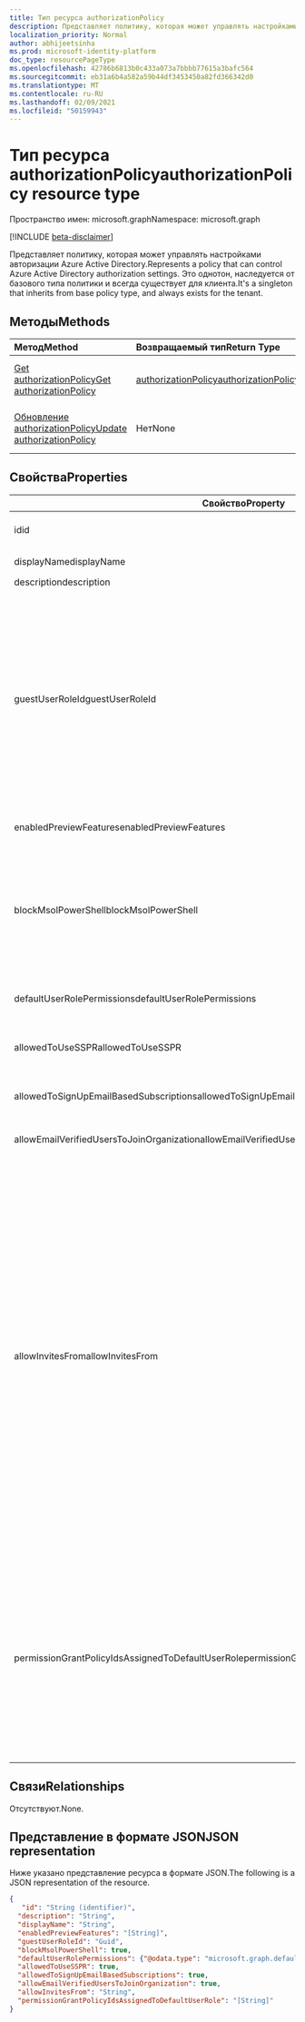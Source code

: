 ```yaml
---
title: Тип ресурса authorizationPolicy
description: Представляет политику, которая может управлять настройками авторизации Azure Active Directory.
localization_priority: Normal
author: abhijeetsinha
ms.prod: microsoft-identity-platform
doc_type: resourcePageType
ms.openlocfilehash: 42786b6813b0c433a073a7bbbb77615a3bafc564
ms.sourcegitcommit: eb31a6b4a582a59b44df3453450a82fd366342d0
ms.translationtype: MT
ms.contentlocale: ru-RU
ms.lasthandoff: 02/09/2021
ms.locfileid: "50159943"
---
```

# <a name="authorizationpolicy-resource-type"></a><span data-ttu-id="fe895-103">Тип ресурса authorizationPolicy</span><span class="sxs-lookup"><span data-stu-id="fe895-103">authorizationPolicy resource type</span></span>

<span data-ttu-id="fe895-104">Пространство имен: microsoft.graph</span><span class="sxs-lookup"><span data-stu-id="fe895-104">Namespace: microsoft.graph</span></span>

[!INCLUDE [beta-disclaimer](../../includes/beta-disclaimer.md)]

<span data-ttu-id="fe895-105">Представляет политику, которая может управлять настройками авторизации Azure Active Directory.</span><span class="sxs-lookup"><span data-stu-id="fe895-105">Represents a policy that can control Azure Active Directory authorization settings.</span></span> <span data-ttu-id="fe895-106">Это однотон, наследуется от базового типа политики и всегда существует для клиента.</span><span class="sxs-lookup"><span data-stu-id="fe895-106">It's a singleton that inherits from base policy type, and always exists for the tenant.</span></span> 

## <a name="methods"></a><span data-ttu-id="fe895-107">Методы</span><span class="sxs-lookup"><span data-stu-id="fe895-107">Methods</span></span>

| <span data-ttu-id="fe895-108">Метод</span><span class="sxs-lookup"><span data-stu-id="fe895-108">Method</span></span>       | <span data-ttu-id="fe895-109">Возвращаемый тип</span><span class="sxs-lookup"><span data-stu-id="fe895-109">Return Type</span></span> | <span data-ttu-id="fe895-110">Описание</span><span class="sxs-lookup"><span data-stu-id="fe895-110">Description</span></span> |
|:-------------|:------------|:------------|
| [<span data-ttu-id="fe895-111">Get authorizationPolicy</span><span class="sxs-lookup"><span data-stu-id="fe895-111">Get authorizationPolicy</span></span>](../api/authorizationpolicy-get.md) | [<span data-ttu-id="fe895-112">authorizationPolicy</span><span class="sxs-lookup"><span data-stu-id="fe895-112">authorizationPolicy</span></span>](authorizationpolicy.md) | <span data-ttu-id="fe895-113">Чтение объекта authorizationPolicy.</span><span class="sxs-lookup"><span data-stu-id="fe895-113">Read the authorizationPolicy object.</span></span> |
| [<span data-ttu-id="fe895-114">Обновление authorizationPolicy</span><span class="sxs-lookup"><span data-stu-id="fe895-114">Update authorizationPolicy</span></span>](../api/authorizationpolicy-update.md) | <span data-ttu-id="fe895-115">Нет</span><span class="sxs-lookup"><span data-stu-id="fe895-115">None</span></span> | <span data-ttu-id="fe895-116">Обновление объекта authorizationPolicy.</span><span class="sxs-lookup"><span data-stu-id="fe895-116">Update the authorizationPolicy object.</span></span> |

## <a name="properties"></a><span data-ttu-id="fe895-117">Свойства</span><span class="sxs-lookup"><span data-stu-id="fe895-117">Properties</span></span>  
| <span data-ttu-id="fe895-118">Свойство</span><span class="sxs-lookup"><span data-stu-id="fe895-118">Property</span></span> | <span data-ttu-id="fe895-119">Тип</span><span class="sxs-lookup"><span data-stu-id="fe895-119">Type</span></span> | <span data-ttu-id="fe895-120">Описание</span><span class="sxs-lookup"><span data-stu-id="fe895-120">Description</span></span> | 
|-|-|-|
|<span data-ttu-id="fe895-121">id</span><span class="sxs-lookup"><span data-stu-id="fe895-121">id</span></span>|<span data-ttu-id="fe895-122">String</span><span class="sxs-lookup"><span data-stu-id="fe895-122">String</span></span>| <span data-ttu-id="fe895-123">ИД политики авторизации.</span><span class="sxs-lookup"><span data-stu-id="fe895-123">ID of the authorization policy.</span></span> <span data-ttu-id="fe895-124">Обязательно.</span><span class="sxs-lookup"><span data-stu-id="fe895-124">Required.</span></span> <span data-ttu-id="fe895-125">Только для чтения.</span><span class="sxs-lookup"><span data-stu-id="fe895-125">Read-only.</span></span>| 
|<span data-ttu-id="fe895-126">displayName</span><span class="sxs-lookup"><span data-stu-id="fe895-126">displayName</span></span>|<span data-ttu-id="fe895-127">String</span><span class="sxs-lookup"><span data-stu-id="fe895-127">String</span></span>| <span data-ttu-id="fe895-128">Отображаемого имени для этой политики.</span><span class="sxs-lookup"><span data-stu-id="fe895-128">Display name for this policy.</span></span> |  
|<span data-ttu-id="fe895-129">description</span><span class="sxs-lookup"><span data-stu-id="fe895-129">description</span></span>|<span data-ttu-id="fe895-130">String</span><span class="sxs-lookup"><span data-stu-id="fe895-130">String</span></span>| <span data-ttu-id="fe895-131">Описание этой политики.</span><span class="sxs-lookup"><span data-stu-id="fe895-131">Description of this policy.</span></span>|  
|<span data-ttu-id="fe895-132">guestUserRoleId</span><span class="sxs-lookup"><span data-stu-id="fe895-132">guestUserRoleId</span></span>|<span data-ttu-id="fe895-133">Guid</span><span class="sxs-lookup"><span data-stu-id="fe895-133">Guid</span></span>| <span data-ttu-id="fe895-134">Представляет templateId роли, которая должна быть предоставлена гостевому пользователю.</span><span class="sxs-lookup"><span data-stu-id="fe895-134">Represents role templateId for the role that should be granted to guest user.</span></span> <span data-ttu-id="fe895-135">Список доступных шаблонов ролей можно найти в списке [unifiedRoleDefinitions.](../api/rbacapplication-list-roledefinitions.md)</span><span class="sxs-lookup"><span data-stu-id="fe895-135">Refer to [List unifiedRoleDefinitions](../api/rbacapplication-list-roledefinitions.md) to find the list of available role templates.</span></span> <span data-ttu-id="fe895-136">В настоящее время поддерживаются следующие роли: Пользователь (a0b1b346-4d3e-4e8b-98f8-753987be4970), гостевой пользователь (10dae51f-b6af-40 16-8d66-8c2a99b929b3) и ограниченный гостевой пользователь (2af84b1e-32c8-42b7-82bc-daa82404023b).</span><span class="sxs-lookup"><span data-stu-id="fe895-136">Currently following roles are supported: User (a0b1b346-4d3e-4e8b-98f8-753987be4970), Guest User (10dae51f-b6af-4016-8d66-8c2a99b929b3), and Restricted Guest User (2af84b1e-32c8-42b7-82bc-daa82404023b).</span></span> | 
|<span data-ttu-id="fe895-137">enabledPreviewFeatures</span><span class="sxs-lookup"><span data-stu-id="fe895-137">enabledPreviewFeatures</span></span>|<span data-ttu-id="fe895-138">Коллекция String</span><span class="sxs-lookup"><span data-stu-id="fe895-138">String collection</span></span>| <span data-ttu-id="fe895-139">Список функций, включенных для закрытой предварительной версии в клиенте.</span><span class="sxs-lookup"><span data-stu-id="fe895-139">List of features enabled for private preview on the tenant.</span></span> | 
|<span data-ttu-id="fe895-140">blockMsolPowerShell</span><span class="sxs-lookup"><span data-stu-id="fe895-140">blockMsolPowerShell</span></span>|<span data-ttu-id="fe895-141">Boolean</span><span class="sxs-lookup"><span data-stu-id="fe895-141">Boolean</span></span>| <span data-ttu-id="fe895-142">Чтобы отключить использование MSOL PowerShell, установите для этого свойства true.</span><span class="sxs-lookup"><span data-stu-id="fe895-142">To disable the use of MSOL PowerShell set this property to true.</span></span> <span data-ttu-id="fe895-143">При установке true также будет отключен доступ пользователей к устаревшей конечной точке службы, используемой MSOL PowerShell.</span><span class="sxs-lookup"><span data-stu-id="fe895-143">Setting to true will also disable user-based access to the legacy service endpoint used by MSOL PowerShell.</span></span> <span data-ttu-id="fe895-144">Это не влияет на Azure AD Connect или Microsoft Graph.</span><span class="sxs-lookup"><span data-stu-id="fe895-144">This does not affect Azure AD Connect or Microsoft Graph.</span></span> | 
|<span data-ttu-id="fe895-145">defaultUserRolePermissions</span><span class="sxs-lookup"><span data-stu-id="fe895-145">defaultUserRolePermissions</span></span>|[<span data-ttu-id="fe895-146">defaultUserRolePermissions</span><span class="sxs-lookup"><span data-stu-id="fe895-146">defaultUserRolePermissions</span></span>](defaultUserRolePermissions.md)| <span data-ttu-id="fe895-147">Указывает определенные настраиваемые разрешения для роли пользователя по умолчанию.</span><span class="sxs-lookup"><span data-stu-id="fe895-147">Specifies certain customizable permissions for default user role.</span></span> | 
|<span data-ttu-id="fe895-148">allowedToUseSSPR</span><span class="sxs-lookup"><span data-stu-id="fe895-148">allowedToUseSSPR</span></span>|<span data-ttu-id="fe895-149">Boolean</span><span class="sxs-lookup"><span data-stu-id="fe895-149">Boolean</span></span>| <span data-ttu-id="fe895-150">Указывает, может ли Self-Serve сброс паролей может использоваться пользователями в клиенте.</span><span class="sxs-lookup"><span data-stu-id="fe895-150">Indicates whether the Self-Serve Password Reset feature can be used by users on the tenant.</span></span> | 
|<span data-ttu-id="fe895-151">allowedToSignUpEmailBasedSubscriptions</span><span class="sxs-lookup"><span data-stu-id="fe895-151">allowedToSignUpEmailBasedSubscriptions</span></span>|<span data-ttu-id="fe895-152">Boolean</span><span class="sxs-lookup"><span data-stu-id="fe895-152">Boolean</span></span>| <span data-ttu-id="fe895-153">Указывает, могут ли пользователи зарегистрироваться для подписок на основе электронной почты.</span><span class="sxs-lookup"><span data-stu-id="fe895-153">Indicates whether users can sign up for email based subscriptions.</span></span> | 
|<span data-ttu-id="fe895-154">allowEmailVerifiedUsersToJoinOrganization</span><span class="sxs-lookup"><span data-stu-id="fe895-154">allowEmailVerifiedUsersToJoinOrganization</span></span>|<span data-ttu-id="fe895-155">Boolean</span><span class="sxs-lookup"><span data-stu-id="fe895-155">Boolean</span></span>| <span data-ttu-id="fe895-156">Указывает, может ли пользователь присоединиться к клиенту по электронной почте.</span><span class="sxs-lookup"><span data-stu-id="fe895-156">Indicates whether a user can join the tenant by email validation.</span></span> | 
|<span data-ttu-id="fe895-157">allowInvitesFrom</span><span class="sxs-lookup"><span data-stu-id="fe895-157">allowInvitesFrom</span></span>|<span data-ttu-id="fe895-158">String</span><span class="sxs-lookup"><span data-stu-id="fe895-158">String</span></span>|<span data-ttu-id="fe895-159">Указывает, кто может приглашать внешних пользователей в организацию.</span><span class="sxs-lookup"><span data-stu-id="fe895-159">Indicates who can invite external users to the organization.</span></span> <span data-ttu-id="fe895-160">Возможные значения:</span><span class="sxs-lookup"><span data-stu-id="fe895-160">Possible values are:</span></span><ul><li><span data-ttu-id="fe895-161">`none` – Запретить всем, включая администраторов, приглашать внешних пользователей.</span><span class="sxs-lookup"><span data-stu-id="fe895-161">`none` - Prevent everyone, including admins, from inviting external users.</span></span> <span data-ttu-id="fe895-162">Параметр по умолчанию для правительства США.</span><span class="sxs-lookup"><span data-stu-id="fe895-162">Default setting for US Government.</span></span></li><li><span data-ttu-id="fe895-163">`adminsAndGuestInviters` - Разрешить участникам ролей глобальных администраторов, администраторов пользователей и приглашений гостей приглашать внешних пользователей.</span><span class="sxs-lookup"><span data-stu-id="fe895-163">`adminsAndGuestInviters` - Allow members of Global Administrators, User Administrators, and Guest Inviter roles to invite external users.</span></span></li><li><span data-ttu-id="fe895-164">`adminsGuestInvitersAndAllMembers` - Разрешить вышеуказанным ролям администратора и всем другим участникам роли пользователя приглашать внешних пользователей.</span><span class="sxs-lookup"><span data-stu-id="fe895-164">`adminsGuestInvitersAndAllMembers` - Allow the above admin roles and all other User role members to invite external users.</span></span></li><li><span data-ttu-id="fe895-165">`everyone` - Разрешить всем пользователям в организации, включая гостевых пользователей, приглашать внешних пользователей.</span><span class="sxs-lookup"><span data-stu-id="fe895-165">`everyone` - Allow everyone in the organization, including guest users, to invite external users.</span></span> <span data-ttu-id="fe895-166">Настройка по умолчанию для всех облачных сред, кроме правительства США.</span><span class="sxs-lookup"><span data-stu-id="fe895-166">Default setting for all cloud environments except US Government.</span></span></li></ul> |
|<span data-ttu-id="fe895-167">permissionGrantPolicyIdsAssignedToDefaultUserRole</span><span class="sxs-lookup"><span data-stu-id="fe895-167">permissionGrantPolicyIdsAssignedToDefaultUserRole</span></span>|<span data-ttu-id="fe895-168">Коллекция String</span><span class="sxs-lookup"><span data-stu-id="fe895-168">String collection</span></span>|<span data-ttu-id="fe895-169">Указывает, разрешено ли согласие пользователя на доступ к приложениям, и, если да, какая политика согласия приложения (permissionGrantPolicy) управляет разрешением пользователей на предоставление согласия.</span><span class="sxs-lookup"><span data-stu-id="fe895-169">Indicates if user consent to apps is allowed, and if it is, which app consent policy (permissionGrantPolicy) governs the permission for users to grant consent.</span></span> <span data-ttu-id="fe895-170">Значения должны быть в формате , где находится ид встроенной или настраиваемой политики согласия `managePermissionGrantsForSelf.{id}` `{id}` [приложения.](/azure/active-directory/manage-apps/manage-app-consent-policies) </span><span class="sxs-lookup"><span data-stu-id="fe895-170">Values should be in the format `managePermissionGrantsForSelf.{id}`, where `{id}` is the **id** of a built-in or custom [app consent policy](/azure/active-directory/manage-apps/manage-app-consent-policies).</span></span> <span data-ttu-id="fe895-171">Пустой список указывает, что согласие пользователя на приложения отключено.</span><span class="sxs-lookup"><span data-stu-id="fe895-171">An empty list indicates user consent to apps is disabled.</span></span> |

## <a name="relationships"></a><span data-ttu-id="fe895-172">Связи</span><span class="sxs-lookup"><span data-stu-id="fe895-172">Relationships</span></span>

<span data-ttu-id="fe895-173">Отсутствуют.</span><span class="sxs-lookup"><span data-stu-id="fe895-173">None.</span></span>

## <a name="json-representation"></a><span data-ttu-id="fe895-174">Представление в формате JSON</span><span class="sxs-lookup"><span data-stu-id="fe895-174">JSON representation</span></span>

<span data-ttu-id="fe895-175">Ниже указано представление ресурса в формате JSON.</span><span class="sxs-lookup"><span data-stu-id="fe895-175">The following is a JSON representation of the resource.</span></span>

<!-- {
  "blockType": "resource",
  "optionalProperties": [

  ],
  "@odata.type": "microsoft.graph.authorizationPolicy",
  "keyProperty": "id"
}-->

```json
{
   "id": "String (identifier)",
  "description": "String",
  "displayName": "String",
  "enabledPreviewFeatures": "[String]",
  "guestUserRoleId": "Guid",
  "blockMsolPowerShell": true,
  "defaultUserRolePermissions": {"@odata.type": "microsoft.graph.defaultUserRolePermissions"},
  "allowedToUseSSPR": true,
  "allowedToSignUpEmailBasedSubscriptions": true,
  "allowEmailVerifiedUsersToJoinOrganization": true,
  "allowInvitesFrom": "String",
  "permissionGrantPolicyIdsAssignedToDefaultUserRole": "[String]"
}
```
